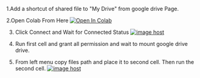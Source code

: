 1.Add a shortcut of shared file to "My Drive" from google drive Page.

2.Open Colab From Here   <a target="_blank" href="https://github.com/AsadIslam111/Drive-File-Transfer/blob/main/Shared%20File%20Transfer.ipynb">
 <img src="https://colab.research.google.com/assets/colab-badge.svg" alt="Open In Colab"/>
</a>

3. Click Connect and Wait for Connected Status <a href="https://imgbox.com/Azwg3LWN" target="_blank"><img src="https://images2.imgbox.com/a7/f3/Azwg3LWN_o.png" alt="image host"/></a>

4. Run first cell and grant all permission and wait to mount google drive drive.
5. From left menu copy files path and place it to second cell. Then run the second cell.
 <a href="https://imgbox.com/DAFz6ryz" target="_blank"><img src="https://images2.imgbox.com/30/96/DAFz6ryz_o.jpg" alt="image host"/></a>
